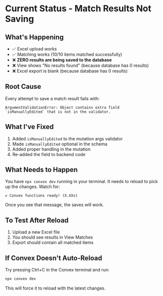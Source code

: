 # Current Status - Match Results Not Saving

## What's Happening
- ✅ Excel upload works
- ✅ Matching works (10/10 items matched successfully)
- ❌ **ZERO results are being saved to the database**
- ❌ View shows "No results found" (because database has 0 results)
- ❌ Excel export is blank (because database has 0 results)

## Root Cause
Every attempt to save a match result fails with:
```
ArgumentValidationError: Object contains extra field `isManuallyEdited` that is not in the validator.
```

## What I've Fixed
1. Added `isManuallyEdited` to the mutation args validator
2. Made `isManuallyEdited` optional in the schema
3. Added proper handling in the mutation
4. Re-added the field to backend code

## What Needs to Happen
You have `npx convex dev` running in your terminal. It needs to reload to pick up the changes. Watch for:
```
✔ Convex functions ready! (X.XXs)
```

Once you see that message, the saves will work.

## To Test After Reload
1. Upload a new Excel file
2. You should see results in View Matches
3. Export should contain all matched items

## If Convex Doesn't Auto-Reload
Try pressing Ctrl+C in the Convex terminal and run:
```bash
npx convex dev
```

This will force it to reload with the latest changes.